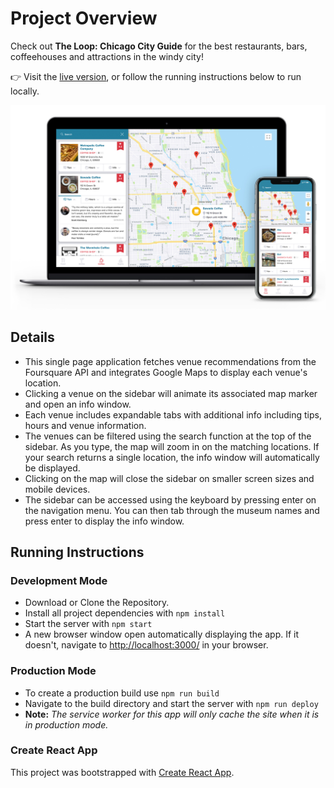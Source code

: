 # Project Overview

Check out **The Loop: Chicago City Guide** for the best restaurants, bars, coffeehouses and attractions in the windy city!

👉 Visit the [live version](https://mattrdiamond.github.io/the-loop-city-guide/), or follow the running instructions below to run locally.

![Screenshot of The Loop: Chicago City Guide](img/loop_screenshot.jpg)

## Details

- This single page application fetches venue recommendations from the Foursquare API and integrates Google Maps to display each venue's location.
- Clicking a venue on the sidebar will animate its associated map marker and open an info window.
- Each venue includes expandable tabs with additional info including tips, hours and venue information.
- The venues can be filtered using the search function at the top of the sidebar. As you type, the map will zoom in on the matching locations. If your search returns a single location, the info window will automatically be displayed.
- Clicking on the map will close the sidebar on smaller screen sizes and mobile devices.
- The sidebar can be accessed using the keyboard by pressing enter on the navigation menu. You can then tab through the museum names and press enter to display the info window.

## Running Instructions

### Development Mode

- Download or Clone the Repository.
- Install all project dependencies with `npm install`
- Start the server with `npm start`
- A new browser window open automatically displaying the app. If it doesn't, navigate to [http://localhost:3000/](http://localhost:3000/) in your browser.

### Production Mode

- To create a production build use `npm run build`
- Navigate to the build directory and start the server with `npm run deploy`
- **Note:** _The service worker for this app will only cache the site when it is in production mode._

### Create React App

This project was bootstrapped with [Create React App](https://github.com/facebookincubator/create-react-app).
